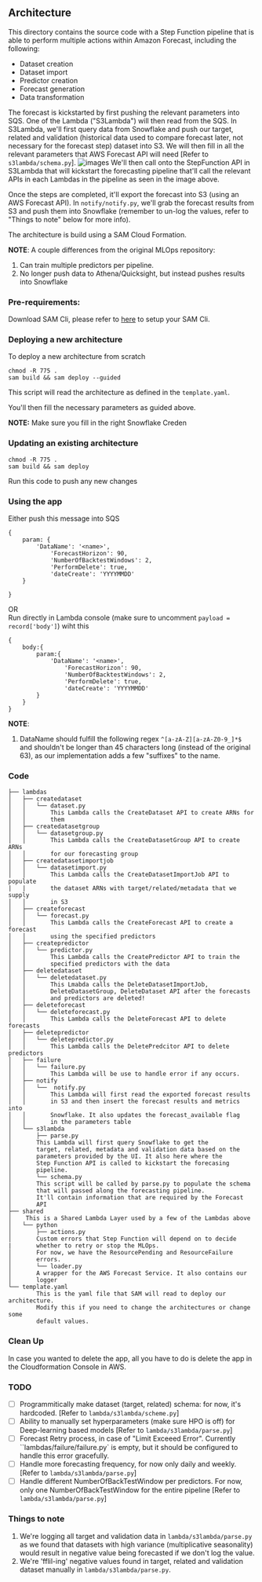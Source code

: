 ## Architecture
This directory contains the source code with a Step Function pipeline that is able to perform multiple actions within Amazon Forecast, including the following:

- Dataset creation
- Dataset import
- Predictor creation
- Forecast generation
- Data transformation

The forecast is kickstarted by first pushing the relevant parameters into SQS. One of the Lambda ("S3Lambda") will then read from the SQS. In S3Lambda, we'll first query data from Snowflake and push our target, related and validation (historical data used to compare forecast later, not necessary for the forecast step) dataset into S3. We will then fill in all the relevant parameters that AWS Forecast API will need [Refer to `s3lambda/schema.py`]. 
![images](./images/MLops.png)
We'll then call onto the StepFunction API in S3Lambda that will kickstart the forecasting pipeline that'll call the relevant APIs in each Lambdas in the pipeline as seen in the image above.

Once the steps are completed, it'll export the forecast into S3 (using an AWS Forecast API). In `notify/notify.py`, we'll grab the forecast results from S3 and push them into Snowflake (remember to un-log the values, refer to "Things to note" below for more info). 

The architecture is build using a SAM Cloud Formation.

**NOTE**:
A couple differences from the original MLOps repository:
1. Can train multiple predictors per pipeline.
2. No longer push data to Athena/Quicksight, but instead pushes results into Snowflake

### Pre-requirements:

Download SAM Cli, please refer to [here](https://docs.aws.amazon.com/serverless-application-model/latest/developerguide/serverless-sam-cli-install.html) to setup your SAM Cli.

### Deploying a new architecture

To deploy a new architecture from scratch

````
chmod -R 775 .
sam build && sam deploy --guided
````

This script will read the architecture as defined in the  `template.yaml`.

You'll then fill the necessary parameters as guided above.

**NOTE:** Make sure you fill in the right Snowflake Creden


### Updating an existing architecture

``````
chmod -R 775 .
sam build && sam deploy
``````

Run this code to push any new changes

### Using the app
Either push this message into SQS 
```
{
	param: {
		'DataName': '<name>',
        	'ForecastHorizon': 90,
        	'NumberOfBacktestWindows': 2,
        	'PerformDelete': true,
        	'dateCreate': 'YYYYMMDD'
	}

}
```
OR <br />
Run directly in Lambda console (make sure to uncomment `payload = record['body']`) wiht this
```
{
	body:{
		param:{
			'DataName': '<name>',
        		'ForecastHorizon': 90,
        		'NumberOfBacktestWindows': 2,
        		'PerformDelete': true,
        		'dateCreate': 'YYYYMMDD'
		}
	}
}
```

**NOTE**: 
1. DataName should fulfill the following regex `^[a-zA-Z][a-zA-Z0-9_]*$` and shouldn't be longer than 45 characters long (instead of the original 63), as our implementation adds a few "suffixes" to the name.

### Code
`````
├── lambdas
│   ├── createdataset
│   │   └── dataset.py
│   │ 		This Lambda calls the CreateDataset API to create ARNs for 
│   │ 		them
│   ├── createdatasetgroup
│   │   └── datasetgroup.py
│   │ 		This Lambda calls the CreateDatasetGroup API to create ARNs 
│   │ 		for our forecasting group
│   ├── createdatasetimportjob
│   │   └── datasetimport.py
│   │ 		This Lambda calls the CreateDatasetImportJob API to populate 
|   |		the dataset ARNs with target/related/metadata that we supply
│   │ 		in S3
│   ├── createforecast
│   │   └── forecast.py
│   │ 		This Lambda calls the CreateForecast API to create a forecast
│   │ 		using the specified predictors
│   ├── createpredictor
│   │   └── predictor.py
│   │ 		This Lambda calls the CreatePredictor API to train the 
│   │ 		specified predictors with the data
│   ├── deletedataset
│   │   └── deletedataset.py
│   │ 		This Lmabda calls the DeleteDatasetImportJob, 
│   │ 		DeleteDatasetGroup, DeleteDataset API after the forecasts
│   │ 		and predictors are deleted!
│   ├── deleteforecast
│   │   └── deleteforecast.py
│   │ 		This Lambda calls the DeleteForecast API to delete forecasts
│   ├── deletepredictor
│   │   └── deletepredictor.py
│   │ 		This Lambda calls the DeletePredcitor API to delete predictors
│   ├── failure
│   │   └── failure.py
│   │ 		This Lambda will be use to handle error if any occurs.
│   ├── notify
│   │   └──  notify.py
│   │ 		This Lambda will first read the exported forecast results
│   │ 		in S3 and then insert the forecast results and metrics into 
│   │ 		Snowflake. It also updates the forecast_available flag
│   │ 		in the parameters table
│   └── s3lambda
│       ├── parse.py
│ 		This Lambda will first query Snowflake to get the 
│ 		target, related, metadata and validation data based on the 
│ 		parameters provided by the UI. It also here where the 
│ 		Step Function API is called to kickstart the forecasing
│ 		pipeline.
│       └── schema.py
│ 		This script will be called by parse.py to populate the schema
│ 		that will passed along the forecasting pipeline.
│ 		It'll contain information that are required by the Forecast 
│ 		API
├── shared
│ 	 This is a Shared Lambda Layer used by a few of the Lambdas above
│   └── python
│       ├── actions.py
│ 		Custom errors that Step Function will depend on to decide 
|		whether to retry or stop the MLOps.
│ 		For now, we have the ResourcePending and ResourceFailure
│ 		errors.
│       └── loader.py
│ 		A wrapper for the AWS Forecast Service. It also contains our
│ 		logger
└── template.yaml
		This is the yaml file that SAM will read to deploy our architecture.
		Modify this if you need to change the architectures or change some 
		default values.
`````

### Clean Up
In case you wanted to delete the app, all you have to do is delete the app in the Cloudformation Console in AWS.


### TODO

- [ ] Programmitically make dataset (target, related) schema: for now, it's hardcoded. [Refer to `lambda/s3lambda/scheme.py`]
- [ ] Ability to manually set hyperparameters (make sure HPO is off) for Deep-learning based models  [Refer to `lambda/s3lambda/parse.py`]
- [ ] Forecast Retry process, in case of "Limit Exceeed Error". Currently ``lambdas/failure/failure.py` is empty, but it should be configured to handle this error gracefully.
- [ ] Handle more forecasting frequency, for now only daily and weekly. [Refer to `lambda/s3lambda/parse.py`] 
- [ ] Handle different NumberOfBackTestWindow per predictors. For now, only one  NumberOfBackTestWindow for the entire pipeline [Refer to `lambda/s3lambda/parse.py`]  

### Things to note
1. We're logging all target and validation data in `lambda/s3lambda/parse.py` as we found that datasets with high variance (multiplicative seasonality) would result in negative value being forecasted if we don't log the value.  
2. We're 'fflil-ing' negative values found in target, related and validation dataset manually in `lambda/s3lambda/parse.py`. 

